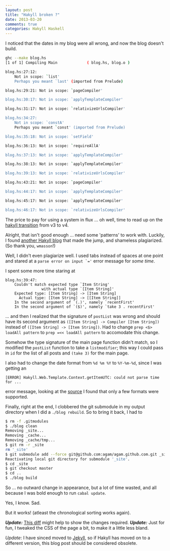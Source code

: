 ```yaml
---
layout: post
title: "Hakyll broken ?"
date: 2013-03-20
comments: true
categories: Hakyll Haskell
---
```


I noticed that the dates in my blog were all wrong, and now the blog
doesn't build.

```sh
ghc --make blog.hs
[1 of 1] Compiling Main             ( blog.hs, blog.o )

blog.hs:27:12:
    Not in scope: `list'
    Perhaps you meant `last' (imported from Prelude)

blog.hs:29:21: Not in scope: `pageCompiler'

blog.hs:30:17: Not in scope: `applyTemplateCompiler'

blog.hs:31:17: Not in scope: `relativizeUrlsCompiler'

blog.hs:34:27:
    Not in scope: `constA'
    Perhaps you meant `const' (imported from Prelude)

blog.hs:35:18: Not in scope: `setField'

blog.hs:36:13: Not in scope: `requireAllA'

blog.hs:37:13: Not in scope: `applyTemplateCompiler'

blog.hs:38:13: Not in scope: `applyTemplateCompiler'

blog.hs:39:13: Not in scope: `relativizeUrlsCompiler'

blog.hs:43:21: Not in scope: `pageCompiler'

blog.hs:44:17: Not in scope: `applyTemplateCompiler'

blog.hs:45:17: Not in scope: `applyTemplateCompiler'

blog.hs:46:17: Not in scope: `relativizeUrlsCompiler'
```

The price to pay for using a system in flux ... oh well, time to read up on
the [hakyll
transition](http://jaspervdj.be/hakyll/tutorials/04-compilers.html) from v3 to v4.

Alright, that isn't good enough ... need some 'patterns' to work with.
Luckily, I found [another Hakyll blog](http://wmasson.com/) that made the jump, and shameless
plagiarized. (So thank you, ```wmasson```!)

Well, I didn't even plagiarize well. I used tabs instead of spaces at one
point and stared at a ```parse error on input `='``` error message for
_some time_.

I spent some more time staring at

```
blog.hs:39:47:
    Couldn't match expected type `Item String'
                with actual type `[Item String]'
    Expected type: [Item String] -> [Item String]
      Actual type: [Item String] -> [[Item String]]
    In the second argument of `(.)', namely `recentFirst'
    In the second argument of `($)', namely `take 3 . recentFirst'
```

... and then I realized that the signature of ```postList``` was wrong and should have its second argument as ```([Item String] -> Compiler [Item String])``` instead of ```([Item String] -> [Item String])```.
Had to change ```prep <$> loadAll pattern``` to ```prep =<< loadAll pattern``` to accomodate this change.

Somehow the type signature of the main page function didn't match, so I modified the ```postList``` function to take a ```listmodifier```; this way I could pass in ```id``` for the list of all posts and ```(take 3)``` for the main page.

I also had to change the date format from ```%d %m %Y``` to ```%Y-%m-%d```, since I was getting an

```
[ERROR] Hakyll.Web.Template.Context.getItemUTC: could not parse time for ...
```

error message, looking at the [source](https://github.com/jaspervdj/hakyll/blob/master/src/Hakyll/Web/Template/Context.hs#L200) I found that only a few formats were supported.

Finally, right at the end, I clobbered the git submodule in my output directory when I did a ```./blog rebuild```. So to bring it back, I had to

```sh
$ rm -f .gitmodules
$ ./blog clean
Removing _site...
Removing _cache...
Removing _cache/tmp...
$ git rm -r _site
rm '_site'
$ git submodule add --force git@github.com:agam/agam.github.com.git _site
Reactivating local git directory for submodule '_site'.
$ cd _site
$ git checkout master
$ cd ..
$ ./blog build
```

So ... no outward change in appearance, but a lot of time wasted, and all because I was bold enough to run ```cabal update```.

Yes, I know. Sad.

But it works! (atleast the chronological sorting works again).

_**Update:**_ [This diff](https://github.com/agam/hakyll-source/commit/9af1c492dc34e2ffb677a619ac86113a8a716703) might help to show the changes required.
_**Update:**_ Just for fun, I tweaked the CSS of the page a bit, to make it a little less bland.

*Update*: I have sinced moved to [Jekyll](http://jekyllrb.com/), so if Hakyll
has moved on to a different version, this blog post should be considered
obsolete.
